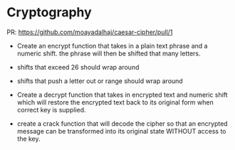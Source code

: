 # Cryptography

PR: https://github.com/moayadalhaj/caesar-cipher/pull/1

- Create an encrypt function that takes in a plain text phrase and a numeric shift.
the phrase will then be shifted that many letters.

- shifts that exceed 26 should wrap around

- shifts that push a letter out or range should wrap around

- Create a decrypt function that takes in encrypted text and numeric shift which will restore the encrypted text back to its original form when correct key is supplied.

- create a crack function that will decode the cipher so that an encrypted message can be transformed into its original state WITHOUT access to the key.
